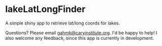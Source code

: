 # lakeLatLongFinder
A simple shiny app to retrieve lat/long coords for lakes.

Questions? Please email gahmk@caryinstitute.org. I'd be happy to help! I also welcome any feedback, since this app is currently in development.
